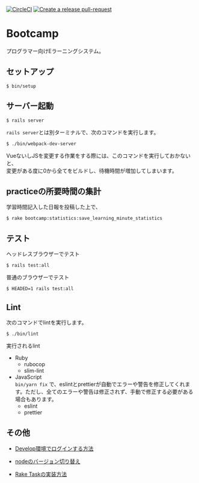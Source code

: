 [![CircleCI](https://circleci.com/gh/fjordllc/bootcamp.svg?style=shield)](https://app.circleci.com/pipelines/github/fjordllc)
[![Create a release pull-request](https://github.com/fjordllc/bootcamp/actions/workflows/git-pr-release-action.yml/badge.svg)](https://github.com/fjordllc/bootcamp/actions/workflows/git-pr-release-action.yml)

# Bootcamp

プログラマー向けEラーニングシステム。

## セットアップ

```
$ bin/setup
```

## サーバー起動

```
$ rails server
```

`rails server`とは別ターミナルで、次のコマンドを実行します。
```
$ ./bin/webpack-dev-server
```
VueないしJSを変更する作業をする際には、このコマンドを実行しておかないと、  
変更がある度に0から全てをビルドし、待機時間が増加してしまいます。

## practiceの所要時間の集計

学習時間記入した日報を投稿した上で、

```
$ rake bootcamp:statistics:save_learning_minute_statistics
```

## テスト

ヘッドレスブラウザーでテスト

```
$ rails test:all
```

普通のブラウザーでテスト

```
$ HEADED=1 rails test:all
```

## Lint

次のコマンドでlintを実行します。

```
$ ./bin/lint
```

実行されるlint

* Ruby
  * rubocop
  * slim-lint
* JavaScript  
  `bin/yarn fix` で、eslintとprettierが自動でエラーや警告を修正してくれます。ただし、全てのエラーや警告は修正されず、手動で修正する必要がある場合もあります。
  * eslint
  * prettier


## その他

- [Develop環境でログインする方法](https://github.com/fjordllc/bootcamp/wiki/Develop%E7%92%B0%E5%A2%83%E3%81%A7%E3%83%AD%E3%82%B0%E3%82%A4%E3%83%B3%E3%81%99%E3%82%8B%E6%96%B9%E6%B3%95)

- [nodeのバージョン切り替え](https://github.com/fjordllc/bootcamp/wiki/node%E3%81%AE%E3%83%90%E3%83%BC%E3%82%B8%E3%83%A7%E3%83%B3%E5%88%87%E3%82%8A%E6%9B%BF%E3%81%88)

- [Rake Taskの実装方法](https://github.com/fjordllc/bootcamp/wiki/Rake-Task%E3%81%AE%E5%AE%9F%E8%A3%85%E6%96%B9%E6%B3%95)
